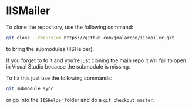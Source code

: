 ﻿# IISMailer

To clone the repository, use the following command:

```bash
git clone --recursive https://github.com/jmalarcon/iismailer.git
```

to bring the submodules (IISHelper).

If you forget to fo it and you're just cloning the main repo it will fail to open in Visual Studio because the submodule is missing.

To fix this just use the following commands:

```bash
git submodule sync
```

or go into the `IISHelper` folder and do a `git checkout master`.
